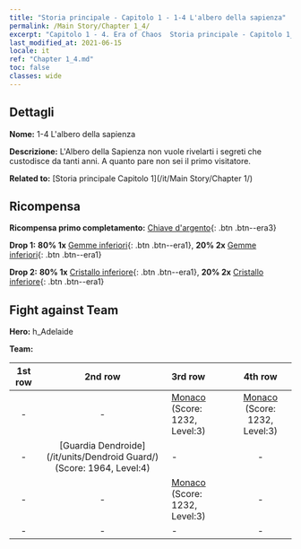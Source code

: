 ```yaml
---
title: "Storia principale - Capitolo 1 - 1-4 L'albero della sapienza"
permalink: /Main Story/Chapter 1_4/
excerpt: "Capitolo 1 - 4. Era of Chaos  Storia principale - Capitolo 1_4. 1-4 L'albero della sapienza"
last_modified_at: 2021-06-15
locale: it
ref: "Chapter 1_4.md"
toc: false
classes: wide
---
```


## Dettagli

 **Nome:** 1-4 L'albero della sapienza

 **Descrizione:** L'Albero della Sapienza non vuole rivelarti i segreti che custodisce da tanti anni. A quanto pare non sei il primo visitatore.

 **Related to:** [Storia principale Capitolo 1](/it/Main Story/Chapter 1/)

## Ricompensa

 **Ricompensa primo completamento:** [Chiave d'argento](/ItemsIT/con_693/){: .btn .btn--era3}

 **Drop 1:** **80% 1x** [Gemme inferiori](/ItemsIT/mat_4/){: .btn .btn--era1}, **20% 2x** [Gemme inferiori](/ItemsIT/mat_4/){: .btn .btn--era1}

 **Drop 2:** **80% 1x** [Cristallo inferiore](/ItemsIT/mat_5/){: .btn .btn--era1}, **20% 2x** [Cristallo inferiore](/ItemsIT/mat_5/){: .btn .btn--era1}


## Fight against Team
 **Hero:** h_Adelaide

 **Team:**


  | 1st row | 2nd row | 3rd row | 4th row |
  |:----:|:----:|:----|:----:|
  | - | - | [Monaco](/it/units/Monk/) (Score: 1232, Level:3)  | [Monaco](/it/units/Monk/) (Score: 1232, Level:3)  |
  | - | [Guardia Dendroide](/it/units/Dendroid Guard/) (Score: 1964, Level:4)  | - | - |
  | - | - | [Monaco](/it/units/Monk/) (Score: 1232, Level:3)  | - |
  | - | - | - | - |


